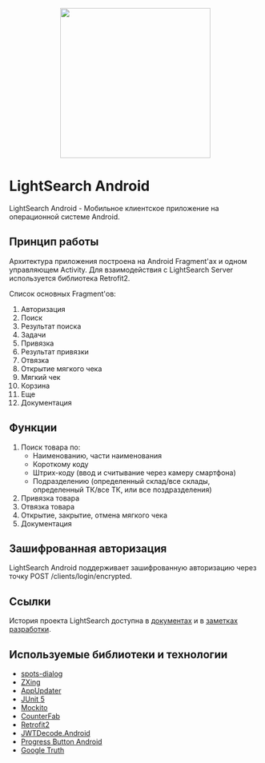 <p align="center"> 
<img src="https://user-images.githubusercontent.com/43209824/64838878-905c6e00-d638-11e9-8026-e7b04d1af80f.png"
     width="300" height="300">
</p>

LightSearch Android
===================

LightSearch Android - Мобильное клиентское приложение на операционной системе Android.

Принцип работы
--------------
Архитектура приложения построена на Android Fragment'ах и одном управляющем Activity. Для взаимодействия с LightSearch Server используется библиотека Retrofit2.

Список основных Fragment'ов:
1) Авторизация
2) Поиск
3) Результат поиска
4) Задачи
5) Привязка
6) Результат привязки
7) Отвязка
8) Открытие мягкого чека
9) Мягкий чек
10) Корзина
11) Еще
12) Документация

Функции
-------
1) Поиск товара по:
   - Наименованию, части наименования 
   - Короткому коду 
   - Штрих-коду (ввод и считывание через камеру смартфона) 
   - Подразделению (определенный склад/все склады, определенный ТК/все ТК, или все поздразделения)
2) Привязка товара
3) Отвязка товара
4) Открытие, закрытие, отмена мягкого чека
5) Документация

Зашифрованная авторизация
-------------------------
LightSearch Android поддерживает зашифрованную авторизацию через точку POST /clients/login/encrypted. 

Ссылки
------
История проекта LightSearch доступна в [документах](https://github.com/ViiSE/LightSearch/tree/master/Documents/Project%20history)
и в [заметках разработки](https://github.com/ViiSE/LightSearch/blob/master/Dev%20notes).

Используемые библиотеки и технологии
------------------------------------
- [spots-dialog](https://github.com/d-max/spots-dialog)
- [ZXing](https://github.com/zxing/zxing)
- [AppUpdater](https://github.com/javiersantos/AppUpdater)
- [JUnit 5](https://junit.org/junit5/)
- [Mockito](https://github.com/mockito/mockito)
- [CounterFab](https://github.com/andremion/CounterFab)
- [Retrofit2](https://github.com/square/retrofit)
- [JWTDecode.Android](https://github.com/auth0/JWTDecode.Android)
- [Progress Button Android](https://github.com/leandroBorgesFerreira/LoadingButtonAndroid)
- [Google Truth](https://github.com/google/truth)
